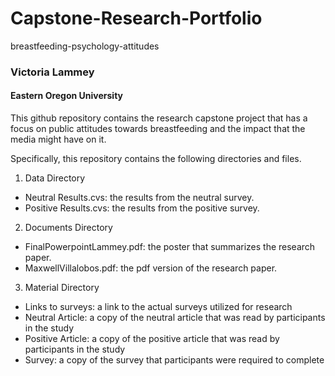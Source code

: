 # Capstone-Research-Portfolio
breastfeeding-psychology-attitudes
### Victoria Lammey

#### Eastern Oregon University

This github repository contains the research capstone project that has a focus on public attitudes towards breastfeeding 
and the impact that the media might have on it.

Specifically, this repository contains the following directories and files.

1. Data Directory
  * Neutral Results.cvs: the results from the neutral survey.
  * Positive Results.cvs: the results from the positive survey. 
  
2. Documents Directory 
  * FinalPowerpointLammey.pdf: the poster that summarizes the research paper.
  * MaxwellVillalobos.pdf: the pdf version of the research paper.
 
3. Material Directory
  * Links to surveys: a link to the actual surveys utilized for research
  * Neutral Article: a copy of the neutral article that was read by participants in the study
  * Positive Article: a copy of the positive article that was read by participants in the study
  * Survey: a copy of the survey that participants were required to complete


